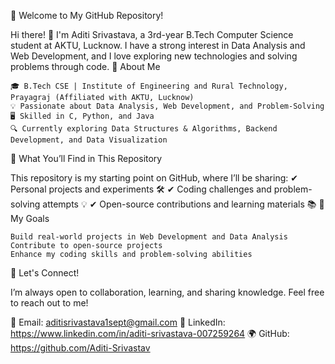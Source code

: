 🚀 Welcome to My GitHub Repository!

Hi there! 👋 I'm Aditi Srivastava, a 3rd-year B.Tech Computer Science student at AKTU, Lucknow. I have a strong interest in Data Analysis and Web Development, and I love exploring new technologies and solving problems through code.
🌟 About Me

    🎓 B.Tech CSE | Institute of Engineering and Rural Technology, Prayagraj (Affiliated with AKTU, Lucknow)
    💡 Passionate about Data Analysis, Web Development, and Problem-Solving
    🖥️ Skilled in C, Python, and Java
    🔍 Currently exploring Data Structures & Algorithms, Backend Development, and Data Visualization

📌 What You’ll Find in This Repository

This repository is my starting point on GitHub, where I’ll be sharing:
✔ Personal projects and experiments 🛠️
✔ Coding challenges and problem-solving attempts 💡
✔ Open-source contributions and learning materials 📚
🚀 My Goals

    Build real-world projects in Web Development and Data Analysis
    Contribute to open-source projects
    Enhance my coding skills and problem-solving abilities

💬 Let's Connect!

I’m always open to collaboration, learning, and sharing knowledge. Feel free to reach out to me!

📩 Email: aditisrivastava1sept@gmail.com
🔗 LinkedIn: https://www.linkedin.com/in/aditi-srivastava-007259264
🌍 GitHub: https://github.com/Aditi-Srivastav

